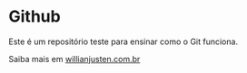 # Github

Este é um repositório teste para ensinar como o Git funciona.

Saiba mais em [willianjusten.com.br](https://willianjusten.com.br)
